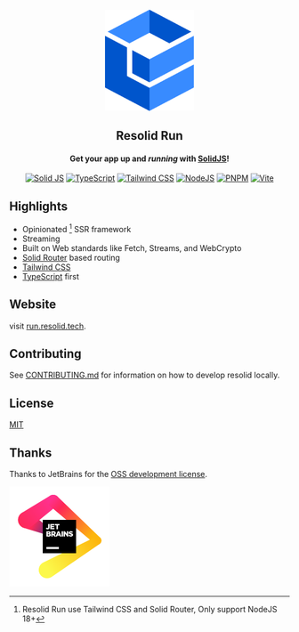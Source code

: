 <div align="center">
<br>
<a href="https://run.resolid.tech" target="_blank" rel="noopener noreferrer">
<img alt="Resolid" src=".github/assets/resolid-logo.svg" width="160" />
</a>

## Resolid Run

#### Get your app up and _running_ with [SolidJS](https://www.solidjs.com)!

[![Solid JS](https://img.shields.io/badge/Solid%20JS-2C4F7C?style=flat&logo=solid&logoColor=white)](https://www.solidjs.com)
[![TypeScript](https://img.shields.io/badge/TypeScript-007ACC?style=flat&logo=typescript&logoColor=white)](https://www.typescriptlang.org)
[![Tailwind CSS](https://img.shields.io/badge/Tailwind_CSS-38B2AC?style=flat&logo=tailwind-css&logoColor=white)](https://tailwindcss.com)
[![NodeJS](https://img.shields.io/badge/Node.js-339933?style=flat&logo=nodedotjs&logoColor=white)](https://nodejs.org)
[![PNPM](https://img.shields.io/badge/PNPM-F28D1A?style=flat&logo=pnpm&logoColor=white)](https://pnpm.io)
[![Vite](https://img.shields.io/badge/Vite-B73BFE?style=flat&logo=vite&logoColor=FFD62E)](https://vitejs.dev)

</div>

## Highlights

- Opinionated [^1] SSR framework
- Streaming
- Built on Web standards like Fetch, Streams, and WebCrypto
- [Solid Router](https://github.com/solidjs/solid-router) based routing
- [Tailwind CSS](https://tailwindcss.com)
- [TypeScript](https://www.typescriptlang.org) first

## Website

visit [run.resolid.tech](https://run.resolid.tech).

## Contributing

See [CONTRIBUTING.md](./CONTRIBUTING.md) for information on how to develop resolid locally.

## License

[MIT](./LICENSE)

## Thanks

Thanks to JetBrains for the [OSS development license](https://jb.gg/OpenSourceSupport).

![JetBrain](.github/assets/jetbrain-logo.svg)

[^1]: Resolid Run use Tailwind CSS and Solid Router, Only support NodeJS 18+
